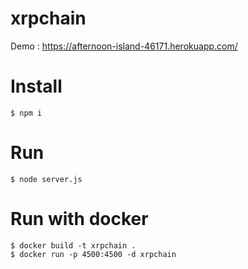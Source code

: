 # xrpchain

Demo : https://afternoon-island-46171.herokuapp.com/

# Install
```
$ npm i
```

# Run 
```
$ node server.js
```

# Run with docker
```
$ docker build -t xrpchain .
$ docker run -p 4500:4500 -d xrpchain
```
